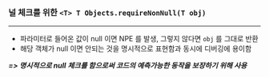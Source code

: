 ### 널 체크를 위한 `<T> T Objects.requireNonNull(T obj)`
---
- 파라미터로 들어온 값이 null 이면 NPE 를 발생, 그렇지 않다면 `obj` 를 그대로 반환
- 해당 객체가 null 이면 안되는 것을 명시적으로 표현함과 동시에 디버깅에 용이함

***=> 명시적으로 null 체크를 함으로써 코드의 예측가능한 동작을 보장하기 위해 사용***
